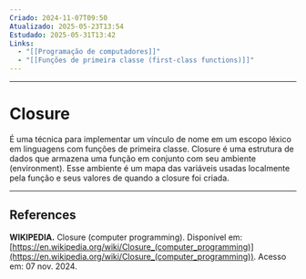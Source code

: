```yaml
---
Criado: 2024-11-07T09:50
Atualizado: 2025-05-23T13:54
Estudado: 2025-05-31T13:42
Links:
  - "[[Programação de computadores]]"
  - "[[Funções de primeira classe (first-class functions)]]"
---
```

---
# Closure

É uma técnica para implementar um vínculo de nome em um escopo léxico em linguagens com funções de primeira classe. Closure é uma estrutura de dados que armazena uma função em conjunto com seu ambiente (environment). Esse ambiente é um mapa das variáveis usadas localmente pela função e seus valores de quando a closure foi criada.

---
## References

**WIKIPEDIA.** Closure (computer programming). Disponível em: [https://en.wikipedia.org/wiki/Closure_(computer_programming)](https://en.wikipedia.org/wiki/Closure_(computer_programming)). Acesso em: 07 nov. 2024.